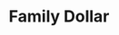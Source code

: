 ---
title: "Family Dollar"
url: /wichita/family-dollar-south-woodlawn-boulevard/
shop: variety store
---